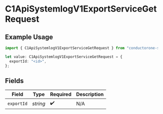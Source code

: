 # C1ApiSystemlogV1ExportServiceGetRequest

## Example Usage

```typescript
import { C1ApiSystemlogV1ExportServiceGetRequest } from "conductorone-sdk-typescript/sdk/models/operations";

let value: C1ApiSystemlogV1ExportServiceGetRequest = {
  exportId: "<id>",
};
```

## Fields

| Field              | Type               | Required           | Description        |
| ------------------ | ------------------ | ------------------ | ------------------ |
| `exportId`         | *string*           | :heavy_check_mark: | N/A                |